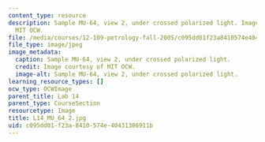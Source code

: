 ```yaml
---
content_type: resource
description: Sample MU-64, view 2, under crossed polarized light. Image courtesy of
  MIT OCW.
file: /media/courses/12-109-petrology-fall-2005/c095dd01f23a8410574e40431386911b_L14_MU_64_2.jpg
file_type: image/jpeg
image_metadata:
  caption: Sample MU-64, view 2, under crossed polarized light.
  credit: Image courtesy of MIT OCW.
  image-alt: Sample MU-64, view 2, under crossed polarized light.
learning_resource_types: []
ocw_type: OCWImage
parent_title: Lab 14
parent_type: CourseSection
resourcetype: Image
title: L14_MU_64_2.jpg
uid: c095dd01-f23a-8410-574e-40431386911b
---
```

